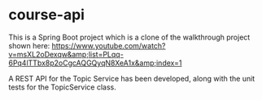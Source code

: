 # course-api
This is a Spring Boot project which is a clone of the walkthrough project shown here: https://www.youtube.com/watch?v=msXL2oDexqw&amp;list=PLqq-6Pq4lTTbx8p2oCgcAQGQyqN8XeA1x&amp;index=1

A REST API for the Topic Service has been developed, along with the unit tests for the TopicService class.
